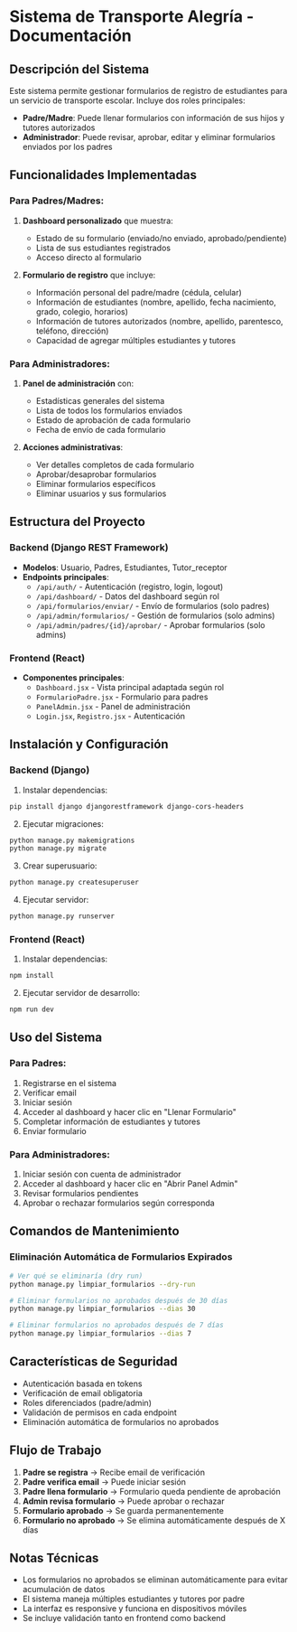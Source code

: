 # Sistema de Transporte Alegría - Documentación

## Descripción del Sistema

Este sistema permite gestionar formularios de registro de estudiantes para un servicio de transporte escolar. Incluye dos roles principales:

- **Padre/Madre**: Puede llenar formularios con información de sus hijos y tutores autorizados
- **Administrador**: Puede revisar, aprobar, editar y eliminar formularios enviados por los padres

## Funcionalidades Implementadas

### Para Padres/Madres:
1. **Dashboard personalizado** que muestra:
   - Estado de su formulario (enviado/no enviado, aprobado/pendiente)
   - Lista de sus estudiantes registrados
   - Acceso directo al formulario

2. **Formulario de registro** que incluye:
   - Información personal del padre/madre (cédula, celular)
   - Información de estudiantes (nombre, apellido, fecha nacimiento, grado, colegio, horarios)
   - Información de tutores autorizados (nombre, apellido, parentesco, teléfono, dirección)
   - Capacidad de agregar múltiples estudiantes y tutores

### Para Administradores:
1. **Panel de administración** con:
   - Estadísticas generales del sistema
   - Lista de todos los formularios enviados
   - Estado de aprobación de cada formulario
   - Fecha de envío de cada formulario

2. **Acciones administrativas**:
   - Ver detalles completos de cada formulario
   - Aprobar/desaprobar formularios
   - Eliminar formularios específicos
   - Eliminar usuarios y sus formularios

## Estructura del Proyecto

### Backend (Django REST Framework)
- **Modelos**: Usuario, Padres, Estudiantes, Tutor_receptor
- **Endpoints principales**:
  - `/api/auth/` - Autenticación (registro, login, logout)
  - `/api/dashboard/` - Datos del dashboard según rol
  - `/api/formularios/enviar/` - Envío de formularios (solo padres)
  - `/api/admin/formularios/` - Gestión de formularios (solo admins)
  - `/api/admin/padres/{id}/aprobar/` - Aprobar formularios (solo admins)

### Frontend (React)
- **Componentes principales**:
  - `Dashboard.jsx` - Vista principal adaptada según rol
  - `FormularioPadre.jsx` - Formulario para padres
  - `PanelAdmin.jsx` - Panel de administración
  - `Login.jsx`, `Registro.jsx` - Autenticación

## Instalación y Configuración

### Backend (Django)
1. Instalar dependencias:
```bash
pip install django djangorestframework django-cors-headers
```

2. Ejecutar migraciones:
```bash
python manage.py makemigrations
python manage.py migrate
```

3. Crear superusuario:
```bash
python manage.py createsuperuser
```

4. Ejecutar servidor:
```bash
python manage.py runserver
```

### Frontend (React)
1. Instalar dependencias:
```bash
npm install
```

2. Ejecutar servidor de desarrollo:
```bash
npm run dev
```

## Uso del Sistema

### Para Padres:
1. Registrarse en el sistema
2. Verificar email
3. Iniciar sesión
4. Acceder al dashboard y hacer clic en "Llenar Formulario"
5. Completar información de estudiantes y tutores
6. Enviar formulario

### Para Administradores:
1. Iniciar sesión con cuenta de administrador
2. Acceder al dashboard y hacer clic en "Abrir Panel Admin"
3. Revisar formularios pendientes
4. Aprobar o rechazar formularios según corresponda

## Comandos de Mantenimiento

### Eliminación Automática de Formularios Expirados
```bash
# Ver qué se eliminaría (dry run)
python manage.py limpiar_formularios --dry-run

# Eliminar formularios no aprobados después de 30 días
python manage.py limpiar_formularios --dias 30

# Eliminar formularios no aprobados después de 7 días
python manage.py limpiar_formularios --dias 7
```

## Características de Seguridad

- Autenticación basada en tokens
- Verificación de email obligatoria
- Roles diferenciados (padre/admin)
- Validación de permisos en cada endpoint
- Eliminación automática de formularios no aprobados

## Flujo de Trabajo

1. **Padre se registra** → Recibe email de verificación
2. **Padre verifica email** → Puede iniciar sesión
3. **Padre llena formulario** → Formulario queda pendiente de aprobación
4. **Admin revisa formulario** → Puede aprobar o rechazar
5. **Formulario aprobado** → Se guarda permanentemente
6. **Formulario no aprobado** → Se elimina automáticamente después de X días

## Notas Técnicas

- Los formularios no aprobados se eliminan automáticamente para evitar acumulación de datos
- El sistema maneja múltiples estudiantes y tutores por padre
- La interfaz es responsive y funciona en dispositivos móviles
- Se incluye validación tanto en frontend como backend
